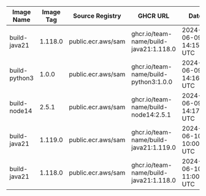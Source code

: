 | Image Name | Image Tag | Source Registry | GHCR URL | Date |
|------------|-----------|-----------------|----------|------|
| build-java21 | 1.118.0 | public.ecr.aws/sam | ghcr.io/team-name/build-java21:1.118.0 | 2024-06-09 14:15:22 UTC |
| build-python3 | 1.0.0 | public.ecr.aws/sam | ghcr.io/team-name/build-python3:1.0.0 | 2024-06-09 14:16:22 UTC |
| build-node14 | 2.5.1 | public.ecr.aws/sam | ghcr.io/team-name/build-node14:2.5.1 | 2024-06-09 14:17:22 UTC |
| build-java21 | 1.119.0 | public.ecr.aws/sam | ghcr.io/team-name/build-java21:1.119.0 | 2024-06-10 10:00:00 UTC |
| build-java21 | 1.118.0 | public.ecr.aws/sam | ghcr.io/team-name/build-java21:1.118.0 | 2024-06-10 11:00:00 UTC |
